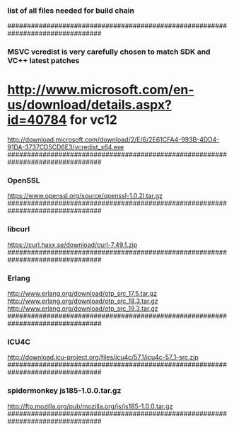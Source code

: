 ### list of all files needed for build chain ###################################
################################################################################
### MSVC vcredist is very carefully chosen to match SDK and VC++ latest patches
# http://www.microsoft.com/en-us/download/details.aspx?id=40784 for vc12
http://download.microsoft.com/download/2/E/6/2E61CFA4-993B-4DD4-91DA-3737CD5CD6E3/vcredist_x64.exe
################################################################################
### OpenSSL
https://www.openssl.org/source/openssl-1.0.2l.tar.gz
################################################################################
### libcurl
https://curl.haxx.se/download/curl-7.49.1.zip 
################################################################################
### Erlang
http://www.erlang.org/download/otp_src_17.5.tar.gz
http://www.erlang.org/download/otp_src_18.3.tar.gz
http://www.erlang.org/download/otp_src_19.3.tar.gz
################################################################################
### ICU4C
http://download.icu-project.org/files/icu4c/57.1/icu4c-57_1-src.zip
################################################################################
### spidermonkey    js185-1.0.0.tar.gz
http://ftp.mozilla.org/pub/mozilla.org/js/js185-1.0.0.tar.gz
################################################################################
